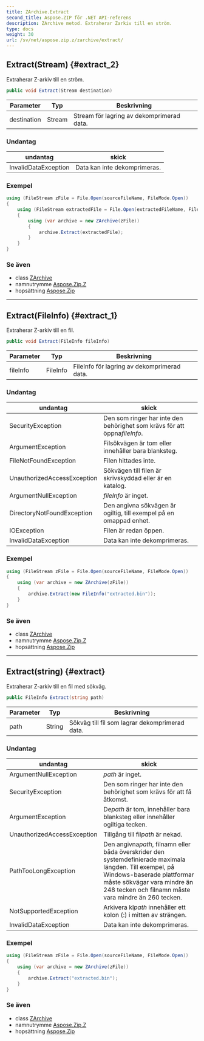 ```yaml
---
title: ZArchive.Extract
second_title: Aspose.ZIP för .NET API-referens
description: ZArchive metod. Extraherar Zarkiv till en ström.
type: docs
weight: 30
url: /sv/net/aspose.zip.z/zarchive/extract/
---
```

## Extract(Stream) {#extract_2}

Extraherar Z-arkiv till en ström.

```csharp
public void Extract(Stream destination)
```

| Parameter | Typ | Beskrivning |
| --- | --- | --- |
| destination | Stream | Stream för lagring av dekomprimerad data. |

### Undantag

| undantag | skick |
| --- | --- |
| InvalidDataException | Data kan inte dekomprimeras. |

### Exempel

```csharp
using (FileStream zFile = File.Open(sourceFileName, FileMode.Open))
{
    using (FileStream extractedFile = File.Open(extractedFileName, FileMode.Create))
    {
        using (var archive = new ZArchive(zFile))
        {
            archive.Extract(extractedFile);
        }
    }
}
```

### Se även

* class [ZArchive](../)
* namnutrymme [Aspose.Zip.Z](../../zarchive/)
* hopsättning [Aspose.Zip](../../../)

---

## Extract(FileInfo) {#extract_1}

Extraherar Z-arkiv till en fil.

```csharp
public void Extract(FileInfo fileInfo)
```

| Parameter | Typ | Beskrivning |
| --- | --- | --- |
| fileInfo | FileInfo | FileInfo för lagring av dekomprimerad data. |

### Undantag

| undantag | skick |
| --- | --- |
| SecurityException | Den som ringer har inte den behörighet som krävs för att öppna*fileInfo*. |
| ArgumentException | Filsökvägen är tom eller innehåller bara blanksteg. |
| FileNotFoundException | Filen hittades inte. |
| UnauthorizedAccessException | Sökvägen till filen är skrivskyddad eller är en katalog. |
| ArgumentNullException | *fileInfo* är inget. |
| DirectoryNotFoundException | Den angivna sökvägen är ogiltig, till exempel på en omappad enhet. |
| IOException | Filen är redan öppen. |
| InvalidDataException | Data kan inte dekomprimeras. |

### Exempel

```csharp
using (FileStream zFile = File.Open(sourceFileName, FileMode.Open))
{
    using (var archive = new ZArchive(zFile))
    {
        archive.Extract(new FileInfo("extracted.bin"));
    }
}
```

### Se även

* class [ZArchive](../)
* namnutrymme [Aspose.Zip.Z](../../zarchive/)
* hopsättning [Aspose.Zip](../../../)

---

## Extract(string) {#extract}

Extraherar Z-arkiv till en fil med sökväg.

```csharp
public FileInfo Extract(string path)
```

| Parameter | Typ | Beskrivning |
| --- | --- | --- |
| path | String | Sökväg till fil som lagrar dekomprimerad data. |

### Undantag

| undantag | skick |
| --- | --- |
| ArgumentNullException | *path* är inget. |
| SecurityException | Den som ringer har inte den behörighet som krävs för att få åtkomst. |
| ArgumentException | De*path* är tom, innehåller bara blanksteg eller innehåller ogiltiga tecken. |
| UnauthorizedAccessException | Tillgång till fil*path* är nekad. |
| PathTooLongException | Den angivna*path*, filnamn eller båda överskrider den systemdefinierade maximala längden. Till exempel, på Windows-baserade plattformar måste sökvägar vara mindre än 248 tecken och filnamn måste vara mindre än 260 tecken. |
| NotSupportedException | Arkivera kl*path* innehåller ett kolon (:) i mitten av strängen. |
| InvalidDataException | Data kan inte dekomprimeras. |

### Exempel

```csharp
using (FileStream zFile = File.Open(sourceFileName, FileMode.Open))
{
    using (var archive = new ZArchive(zFile))
    {
        archive.Extract("extracted.bin");
    }
}
```

### Se även

* class [ZArchive](../)
* namnutrymme [Aspose.Zip.Z](../../zarchive/)
* hopsättning [Aspose.Zip](../../../)


